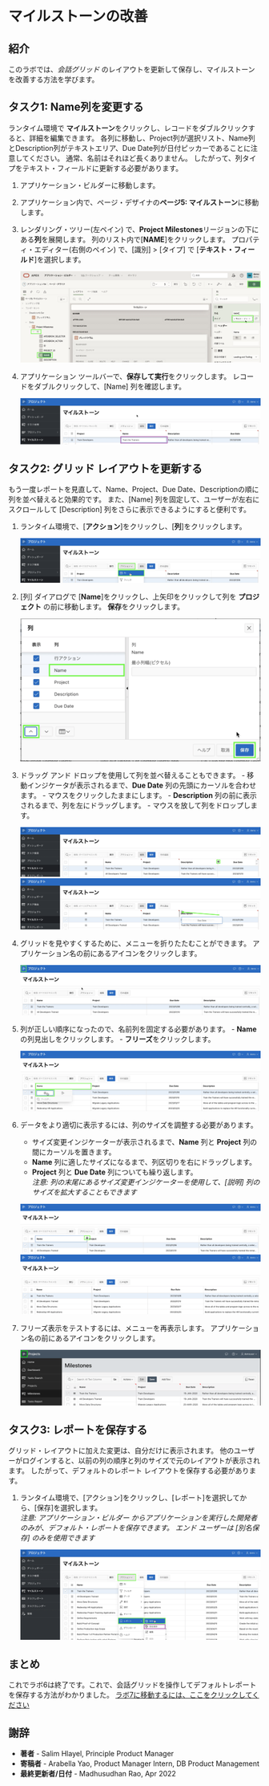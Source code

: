 # マイルストーンの改善

## 紹介
このラボでは、*会話グリッド* のレイアウトを更新して保存し、マイルストーンを改善する方法を学びます。

## タスク1: Name列を変更する
ランタイム環境で **マイルストーン**をクリックし、レコードをダブルクリックすると、詳細を編集できます。 各列に移動し、Project列が選択リスト、Name列とDescription列がテキストエリア、Due Date列が日付ピッカーであることに注意してください。 通常、名前はそれほど長くありません。 したがって、列タイプをテキスト・フィールドに更新する必要があります。

1. アプリケーション・ビルダーに移動します。
2. アプリケーション内で、ページ・デザイナの**ページ5: マイルストーン**に移動します。
3. レンダリング・ツリー(左ペイン) で、**Project Milestones**リージョンの下にある**列**を展開します。
     列のリスト内で[**NAME**]をクリックします。
     プロパティ・エディター(右側のペイン) で、[識別] > [タイプ] で [**テキスト・フィールド**]を選択します。

    ![](images/set-name.png " ")

4. アプリケーション ツールバーで、**保存して実行**をクリックします。
     レコードをダブルクリックして、[Name] 列を確認します。

    ![](images/view-name.png " ")

## タスク2: グリッド レイアウトを更新する
もう一度レポートを見直して、Name、Project、Due Date、Descriptionの順に列を並べ替えると効果的です。 また、[Name] 列を固定して、ユーザーが左右にスクロールして [Description] 列をさらに表示できるようにすると便利です。

1. ランタイム環境で、[**アクション**]をクリックし、[**列**]をクリックします。

    ![](images/go-columns.png " ")

2. [列] ダイアログで [**Name**]をクリックし、上矢印をクリックして列を **プロジェクト** の前に移動します。
     **保存**をクリックします。

    ![](images/move-name.png " ")

3. ドラッグ アンド ドロップを使用して列を並べ替えることもできます。
       - 移動インジケータが表示されるまで、**Due Date** 列の先頭にカーソルを合わせます。
       - マウスをクリックしたままにします。
       - **Description** 列の前に表示されるまで、列を左にドラッグします。
       - マウスを放して列をドロップします。

    ![](images/show-movement.png " ")
    ![](images/drag-date.png " ")

4. グリッドを見やすくするために、メニューを折りたたむことができます。
     アプリケーション名の前にあるアイコンをクリックします。

    ![](images/hide-menu.png " ")

5. 列が正しい順序になったので、名前列を固定する必要があります。
       - **Name**の列見出しをクリックします。
       - **フリーズ**をクリックします。

    ![](images/freeze.png " ")

6. データをより適切に表示するには、列のサイズを調整する必要があります。
    - サイズ変更インジケーターが表示されるまで、**Name** 列と **Project** 列の間にカーソルを置きます。
    - **Name** 列に適したサイズになるまで、列区切りを右にドラッグします。
    - **Project** 列と **Due Date** 列についても繰り返します。   
     *注意: 列の末尾にあるサイズ変更インジケーターを使用して、[説明] 列のサイズを拡大することもできます*

    ![](images/get-resize.png " ")
    ![](images/column-sizes.png " ")

7. フリーズ表示をテストするには、メニューを再表示します。 アプリケーション名の前にあるアイコンをクリックします。

    ![](images/freeze-display.png " ")

## タスク3: レポートを保存する
グリッド・レイアウトに加えた変更は、自分だけに表示されます。 他のユーザーがログインすると、以前の列の順序と列のサイズで元のレイアウトが表示されます。 したがって、デフォルトのレポート レイアウトを保存する必要があります。

1. ランタイム環境で、[アクション]をクリックし、[レポート]を選択してから、[保存]を選択します。   
     *注意: アプリケーション・ビルダー からアプリケーションを実行した開発者のみが、デフォルト・レポートを保存できます。 エンド ユーザーは [別名保存] のみを使用できます*

    ![](images/save.png " ")

## **まとめ**

これでラボ6は終了です。これで、会話グリッドを操作してデフォルトレポートを保存する方法がわかりました。 [ラボ7に移動するには、ここをクリックしてください](?lab=lab-7-improving-tasks)

## **謝辞**

  - **著者** - Salim Hlayel, Principle Product Manager
  - **寄稿者** - Arabella Yao, Product Manager Intern, DB Product Management
  - **最終更新者/日付** - Madhusudhan Rao, Apr 2022

